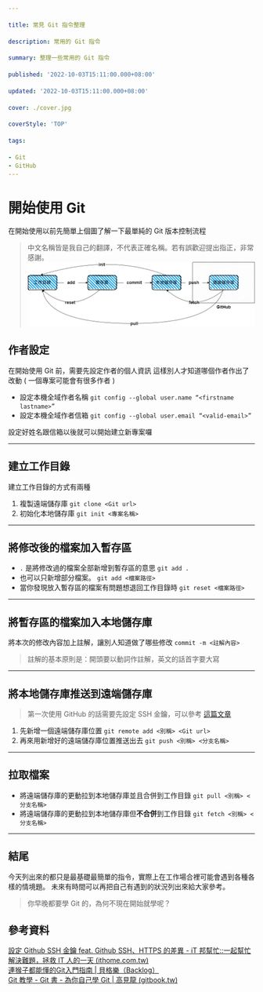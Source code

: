 ```yaml
---

title: 常見 Git 指令整理

description: 常用的 Git 指令

summary: 整理一些常用的 Git 指令

published: '2022-10-03T15:11:00.000+08:00'

updated: '2022-10-03T15:11:00.000+08:00'

cover: ./cover.jpg

coverStyle: 'TOP'

tags:

- Git
- GitHub
---
```

# 開始使用 Git

在開始使用以前先簡單上個圖了解一下最單純的 Git 版本控制流程  
>中文名稱皆是我自己的翻譯，不代表正確名稱。若有誤歡迎提出指正，非常感謝。
![](./Git.png)
## 作者設定

在開始使用 Git 前，需要先設定作者的個人資訊
這樣別人才知道哪個作者作出了改動 ( 一個專案可能會有很多作者 )
+ 設定本機全域作者名稱
`git config --global user.name “<firstname lastname>”`
+ 設定本機全域作者信箱
`git config --global user.email “<valid-email>”`

設定好姓名跟信箱以後就可以開始建立新專案囉

---

## 建立工作目錄

建立工作目錄的方式有兩種
1. 複製遠端儲存庫
`git clone <Git url>`
2. 初始化本地儲存庫
`git init <專案名稱>`

---

## 將修改後的檔案加入暫存區

+ `.` 是將修改過的檔案全部新增到暫存區的意思
`git add .`
+ 也可以只新增部分檔案。
`git add <檔案路徑>`
+ 當你發現放入暫存區的檔案有問題想退回工作目錄時
`git reset <檔案路徑>`
---

## 將暫存區的檔案加入本地儲存庫

將本次的修改內容加上註解，讓別人知道做了哪些修改
 `commit -m <註解內容>`
 >註解的基本原則是：開頭要以動詞作註解，英文的話首字要大寫
---

## 將本地儲存庫推送到遠端儲存庫

>第一次使用 GitHub 的話需要先設定 SSH 金鑰，可以參考 [這篇文章](https://ithelp.ithome.com.tw/articles/10205988)
1. 先新增一個遠端儲存庫位置
`git remote add <別稱> <Git url>`
2. 再來用新增好的遠端儲存庫位置推送出去
`git push <別稱> <分支名稱>`

---

## 拉取檔案

+ 將遠端儲存庫的更動拉到本地儲存庫並且合併到工作目錄
`git pull <別稱> <分支名稱>`
+ 將遠端儲存庫的更動拉到本地儲存庫但<strong>不合併</strong>到工作目錄
`git fetch <別稱> <分支名稱>`

---

## 結尾

今天列出來的都只是最基礎最簡單的指令，實際上在工作場合裡可能會遇到各種各樣的情境題。
未來有時間可以再把自己有遇到的狀況列出來給大家參考。
>你早晚都要學 Git 的，為何不現在開始就學呢？
## 參考資料

[設定 Github SSH 金鑰 feat. Github SSH、HTTPS 的差異 - iT 邦幫忙::一起幫忙解決難題，拯救 IT 人的一天 (ithome.com.tw)](https://ithelp.ithome.com.tw/articles/10205988)<br>
[連猴子都能懂的Git入門指南 | 貝格樂（Backlog）](https://backlog.com/git-tutorial/tw/)<br>
[Git 教學 - Git 書 - 為你自己學 Git | 高見龍 (gitbook.tw)](https://gitbook.tw/)<br>